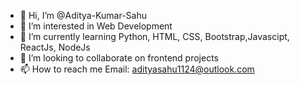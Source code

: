 - 👋 Hi, I’m @Aditya-Kumar-Sahu
- 👀 I’m interested in Web Development
- 🌱 I’m currently learning Python, HTML, CSS, Bootstrap,Javascipt, ReactJs, NodeJs
- 💞️ I’m looking to collaborate on frontend projects
- 📫 How to reach me Email: adityasahu1124@outlook.com

<!---
Aditya-Kumar-Sahu/Aditya-Kumar-Sahu is a ✨ special ✨ repository because its `README.md` (this file) appears on your GitHub profile.
You can click the Preview link to take a look at your changes.
--->
